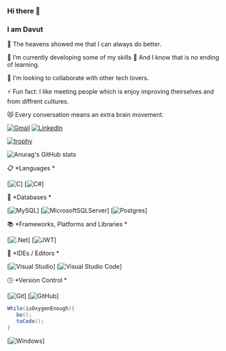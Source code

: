 
### Hi there 👋

### I am Davut

<!--
I'm a Back-End Developer. I'm passionate about Software Development and Machine Learning.
-->

🔭 The heavens showed me that I can always do better.

🌱 I’m currently developing some of my skills 🤣 And I know that is no ending of learning.

👯 I'm looking to collaborate with other tech lovers.

<!--
🥅 2022 Goals: Changing current company instead of better one
-->

⚡ Fun fact: I like meeting people which is enjoy improving theirselves and from diffrent cultures.

😻 Every conversation means an extra brain movement.

<!-- 💬 *Social * -->
[![Gmail](https://img.shields.io/badge/Gmail-D14836?style=for-the-badge&logo=gmail&logoColor=white)](mailto:davutasln@outlook.com)
[![LinkedIn](https://img.shields.io/badge/linkedin-%230077B5.svg?style=for-the-badge&logo=linkedin&logoColor=white)](https://www.linkedin.com/in/davutasln)


[![trophy](https://github-profile-trophy.vercel.app/?username=davutasln)](https://github.com/ryo-ma/github-profile-trophy)

![Anurag's GitHub stats](https://github-readme-stats.vercel.app/api?username=davutasln&theme=dark&show_icons=true)


📋 *Languages *

[![C](https://img.shields.io/badge/c-%2300599C.svg?style=for-the-badge&logo=c&logoColor=white)]
[![C#](https://img.shields.io/badge/c%23-%23239120.svg?style=for-the-badge&logo=c-sharp&logoColor=white)]

💾 *Databases *

[![MySQL](https://img.shields.io/badge/mysql-%2300f.svg?style=for-the-badge&logo=mysql&logoColor=white)]
[![MicrosoftSQLServer](https://img.shields.io/badge/Microsoft%20SQL%20Sever-CC2927?style=for-the-badge&logo=microsoft%20sql%20server&logoColor=white)]
[![Postgres](https://img.shields.io/badge/postgres-%23316192.svg?style=for-the-badge&logo=postgresql&logoColor=white)]

📚 *Frameworks, Platforms and Libraries *

[![.Net](https://img.shields.io/badge/.NET-5C2D91?style=for-the-badge&logo=.net&logoColor=white)]
[![JWT](https://img.shields.io/badge/JWT-black?style=for-the-badge&logo=JSON%20web%20tokens)]

🎨 *IDEs / Editors *

[![Visual Studio](https://img.shields.io/badge/Visual%20Studio-5C2D91.svg?style=for-the-badge&logo=visual-studio&logoColor=white)]
[![Visual Studio Code](https://img.shields.io/badge/Visual%20Studio%20Code-0078d7.svg?style=for-the-badge&logo=visual-studio-code&logoColor=white)]

🕓 *Version Control *

[![Git](https://img.shields.io/badge/git-%23F05033.svg?style=for-the-badge&logo=git&logoColor=white)]
[![GitHub](https://img.shields.io/badge/github-%23121011.svg?style=for-the-badge&logo=github&logoColor=white)]

<!--
🎋 *Technologies as hobby*

[![Docker](https://img.shields.io/badge/docker-%230db7ed.svg?style=for-the-badge&logo=docker&logoColor=white)]

-->

 ```c#
While(isOxygenEnough){
    be();
    toCode();
}
```

[![Windows](https://img.shields.io/badge/Windows-0078D6?style=for-the-badge&logo=windows&logoColor=white)]
<!--

[![Top Langs](https://github-readme-stats.vercel.app/api/top-langs/?username=davutasln&langs_count=5)](https://github.com/anuraghazra/github-readme-stats)

[![Swagger](https://img.shields.io/badge/-Swagger-%23Clojure?style=for-the-badge&logo=swagger&logoColor=white)]

🎛️ *Operating System *

[![Android](https://img.shields.io/badge/Android-3DDC84?style=for-the-badge&logo=android&logoColor=white)]
[![iOS](https://img.shields.io/badge/iOS-000000?style=for-the-badge&logo=ios&logoColor=white)]]

🌐 *Training for*

[![Microsoft Learn](https://img.shields.io/badge/Microsoft_Learn-258ffa?style=for-the-badge&logo=microsoft&logoColor=white)]
[![Codecademy](https://img.shields.io/badge/Codecademy-FFF0E5?style=for-the-badge&logo=codecademy&logoColor=1F243A)]
[![FreeCodeCamp](https://img.shields.io/badge/Freecodecamp-%23123.svg?&style=for-the-badge&logo=freecodecamp&logoColor=green)]
[![GeeksForGeeks](https://img.shields.io/badge/GeeksforGeeks-gray?style=for-the-badge&logo=geeksforgeeks&logoColor=35914c)]
[![Khan Academy](https://img.shields.io/badge/KhanAcademy-%2314BF96.svg?style=for-the-badge&logo=KhanAcademy&logoColor=white)] 
-->


<!--
[![Readme Card](https://github-readme-stats.vercel.app/api/pin/?username=davutasln&repo=Card_Distribution_Console_App)](https://github.com/anuraghazra/github-readme-stats)
[![Readme Card](https://github-readme-stats.vercel.app/api/pin/?username=davutasln&repo=gunguntakipapi)](https://github.com/anuraghazra/github-readme-stats)
[![Readme Card](https://github-readme-stats.vercel.app/api/pin/?username=davutasln&repo=gunguntakipmobile)](https://github.com/anuraghazra/github-readme-stats)
-->

<!--
📊 This week I spent my time on
[![willianrod's wakatime stats](https://github-readme-stats.vercel.app/api/wakatime?username=davutasln)](https://github.com/anuraghazra/github-readme-stats)
![Discord](https://img.shields.io/badge/%3CServer%3E-%237289DA.svg?style=for-the-badge&logo=discord&logoColor=white)
![Google Meet](https://img.shields.io/badge/Google%20Meet-00897B?style=for-the-badge&logo=google-meet&logoColor=white)
-->
